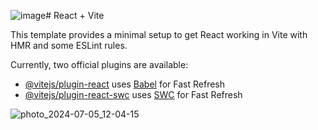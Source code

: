 ![image](https://github.com/UjjwalTiwari00/01020807222/assets/132606400/e58d4944-4f24-46a8-9c6e-c6d60833e8e4)# React + Vite

This template provides a minimal setup to get React working in Vite with HMR and some ESLint rules.

Currently, two official plugins are available:

- [@vitejs/plugin-react](https://github.com/vitejs/vite-plugin-react/blob/main/packages/plugin-react/README.md) uses [Babel](https://babeljs.io/) for Fast Refresh
- [@vitejs/plugin-react-swc](https://github.com/vitejs/vite-plugin-react-swc) uses [SWC](https://swc.rs/) for Fast Refresh

![photo_2024-07-05_12-04-15](https://github.com/UjjwalTiwari00/01020807222/assets/132606400/60c49bc5-77d1-4ee7-8175-fe277d51ce10)
